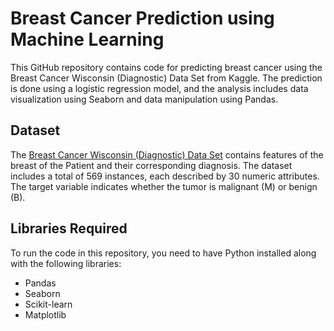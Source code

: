 # Breast Cancer Prediction using Machine Learning

This GitHub repository contains code for predicting breast cancer using the Breast Cancer Wisconsin (Diagnostic) Data Set from Kaggle. The prediction is done using a logistic regression model, and the analysis includes data visualization using Seaborn and data manipulation using Pandas.

## Dataset

The [Breast Cancer Wisconsin (Diagnostic) Data Set](https://www.kaggle.com/datasets/uciml/breast-cancer-wisconsin-data) contains features of the breast of the Patient and their corresponding diagnosis. The dataset includes a total of 569 instances, each described by 30 numeric attributes. The target variable indicates whether the tumor is malignant (M) or benign (B).

## Libraries Required

To run the code in this repository, you need to have Python installed along with the following libraries:

- Pandas
- Seaborn
- Scikit-learn
- Matplotlib
